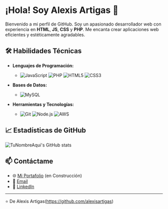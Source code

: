 # ¡Hola! Soy Alexis Artigas 👋

Bienvenido a mi perfil de GitHub. Soy un apasionado desarrollador web con experiencia en **HTML**, **JS**, **CSS** y **PHP**. Me encanta crear aplicaciones web eficientes y estéticamente agradables.

## 🛠 Habilidades Técnicas

- **Lenguajes de Programación:** 
  - ![JavaScript](https://img.shields.io/badge/-JavaScript-F7DF1E?style=flat-square&logo=JavaScript&logoColor=black)
   ![PHP](https://img.shields.io/badge/-PHP-777BB4?style=flat-square&logo=PHP&logoColor=white) 
   ![HTML5](https://img.shields.io/badge/-HTML5-E34F26?style=flat-square&logo=HTML5&logoColor=white) 
   ![CSS3](https://img.shields.io/badge/-CSS3-1572B6?style=flat-square&logo=CSS3&logoColor=white) 


- **Bases de Datos:**
  - ![MySQL](https://img.shields.io/badge/-MySQL-4479A1?style=flat-square&logo=MySQL&logoColor=white)

- **Herramientas y Tecnologías:** 
  - ![Git](https://img.shields.io/badge/-Git-F05032?style=flat-square&logo=Git&logoColor=white)
  ![Node.js](https://img.shields.io/badge/-Node.js-339933?style=flat-square&logo=Node.js&logoColor=white)
    ![AWS](https://img.shields.io/badge/-AWS-232F3E?style=flat-square&logo=Amazon-AWS&logoColor=white)


## 📈 Estadísticas de GitHub

![TuNombreAqui's GitHub stats](https://github-readme-stats.vercel.app/api?username=tunombredeusuario&show_icons=true&theme=radical)

## 📫 Contáctame

- 🌐 [Mi Portafolio](#URL-de-tu-portafolio-aquí) (en Construcción)
- 📧 [Email](mailto:alexisartigas@gmail.com)
- 💼 [LinkedIn](https://www.linkedin.com/in/alexis-artigas-3b8855ab/)
---

⭐️ De Alexis Artigas(https://github.com/alexisartigas)
